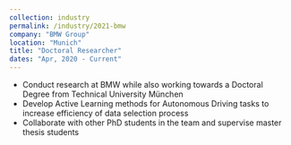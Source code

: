 ```yaml
---
collection: industry
permalink: /industry/2021-bmw
company: "BMW Group"
location: "Munich"
title: "Doctoral Researcher"
dates: "Apr, 2020 - Current"
---
```


- Conduct research at BMW while also working towards a Doctoral Degree from Technical University München
- Develop Active Learning methods for Autonomous Driving tasks to increase efficiency of data selection process
- Collaborate with other PhD students in the team and supervise master thesis students